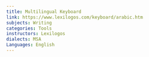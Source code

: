 ```yaml
---
title: Multilingual Keyboard
link: https://www.lexilogos.com/keyboard/arabic.htm
subjects: Writing
categories: Tools
instructors: Lexilogos
dialects: MSA
Languages: English
---
```

